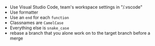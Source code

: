 - Use Visual Studio Code, team's workspace settings in "/.vscode"
- Use formatter
- Use an `end` for each `function`
- Classnames are `CamelCase`
- Everything else is `snake_case`
- rebase a branch that you alone work on to the target branch before a merge